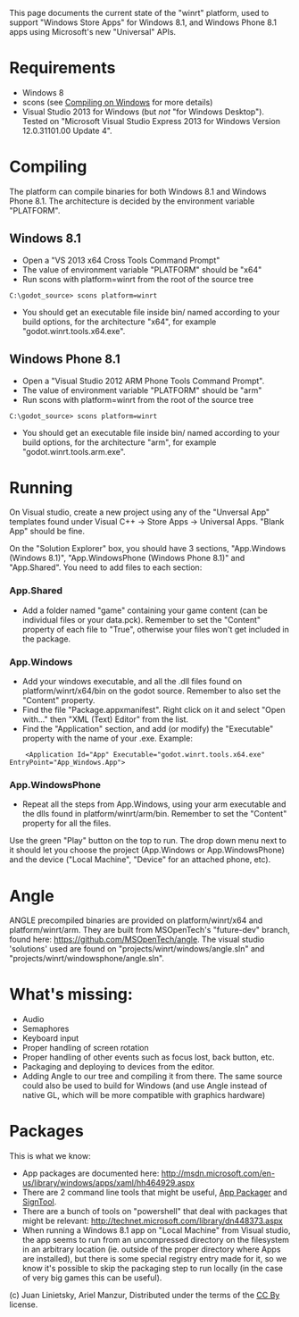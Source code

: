 This page documents the current state of the "winrt" platform, used to support "Windows Store Apps" for Windows 8.1, and Windows Phone 8.1 apps using Microsoft's new "Universal" APIs.

# Requirements

*  Windows 8
*  scons (see [Compiling on Windows](compiling_windows) for more details)
*  Visual Studio 2013 for Windows (but *not* "for Windows Desktop"). Tested on "Microsoft Visual Studio Express 2013 for Windows Version 12.0.31101.00 Update 4".

# Compiling

The platform can compile binaries for both Windows 8.1 and Windows Phone 8.1. The architecture is decided by the environment variable "PLATFORM".

## Windows 8.1

- Open a "VS 2013 x64 Cross Tools Command Prompt"
- The value of environment variable "PLATFORM" should be "x64"
- Run scons with platform=winrt from the root of the source tree
```
C:\godot_source> scons platform=winrt
```
- You should get an executable file inside bin/ named according to your build options, for the architecture "x64", for example "godot.winrt.tools.x64.exe".

## Windows Phone 8.1

- Open a "Visual Studio 2012 ARM Phone Tools Command Prompt".
- The value of environment variable "PLATFORM" should be "arm"
- Run scons with platform=winrt from the root of the source tree
```
C:\godot_source> scons platform=winrt
```
- You should get an executable file inside bin/ named according to your build options, for the architecture "arm", for example "godot.winrt.tools.arm.exe".

# Running

On Visual studio, create a new project using any of the "Unversal App" templates found under Visual C++ -> Store Apps -> Universal Apps. "Blank App" should be fine.

On the "Solution Explorer" box, you should have 3 sections, "App.Windows (Windows 8.1)", "App.WindowsPhone (Windows Phone 8.1)" and "App.Shared". You need to add files to each section:

### App.Shared
- Add a folder named "game" containing your game content (can be individual files or your data.pck). Remember to set the "Content" property of each file to "True", otherwise your files won't get included in the package.

### App.Windows
- Add your windows executable, and all the .dll files found on platform/winrt/x64/bin on the godot source. Remember to also set the "Content" property.
- Find the file "Package.appxmanifest". Right click on it and select "Open with..." then "XML (Text) Editor" from the list.
- Find the "Application" section, and add (or modify) the "Executable" property with the name of your .exe. Example:
```
    <Application Id="App" Executable="godot.winrt.tools.x64.exe" EntryPoint="App_Windows.App">
```

### App.WindowsPhone
- Repeat all the steps from App.Windows, using your arm executable and the dlls found in platform/winrt/arm/bin. Remember to set the "Content" property for all the files.

Use the green "Play" button on the top to run. The drop down menu next to it should let you choose the project (App.Windows or App.WindowsPhone) and the device ("Local Machine", "Device" for an attached phone, etc).

# Angle

ANGLE precompiled binaries are provided on platform/winrt/x64 and platform/winrt/arm. They are built from MSOpenTech's "future-dev" branch, found here: https://github.com/MSOpenTech/angle. The visual studio 'solutions' used are found on "projects/winrt/windows/angle.sln" and "projects/winrt/windowsphone/angle.sln".

# What's missing:
- Audio
- Semaphores
- Keyboard input
- Proper handling of screen rotation
- Proper handling of other events such as focus lost, back button, etc.
- Packaging and deploying to devices from the editor.
- Adding Angle to our tree and compiling it from there. The same source could also be used to build for Windows (and use Angle instead of native GL, which will be more compatible with graphics hardware)

# Packages
This is what we know:
- App packages are documented here: http://msdn.microsoft.com/en-us/library/windows/apps/xaml/hh464929.aspx
- There are 2 command line tools that might be useful, [App Packager](http://msdn.microsoft.com/en-us/library/windows/apps/xaml/hh446767.aspx) and [SignTool](http://msdn.microsoft.com/en-us/library/windows/apps/xaml/ff551778.aspx).
- There are a bunch of tools on "powershell" that deal with packages that might be relevant: http://technet.microsoft.com/library/dn448373.aspx
- When running a Windows 8.1 app on "Local Machine" from Visual studio, the app seems to run from an uncompressed directory on the filesystem in an arbitrary location (ie. outside of the proper directory where Apps are installed), but there is some special registry entry made for it, so we know it's possible to skip the packaging step to run locally (in the case of very big games this can be useful).





(c) Juan Linietsky, Ariel Manzur, Distributed under the terms of the [CC By](https://creativecommons.org/licenses/by/3.0/legalcode) license.
